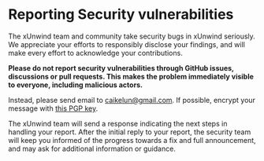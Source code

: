 # Reporting Security vulnerabilities

The xUnwind team and community take security bugs in xUnwind seriously. We appreciate your efforts to responsibly disclose your findings, and will make every effort to acknowledge your contributions.

**Please do not report security vulnerabilities through GitHub issues, discussions or pull requests. This makes the problem immediately visible to everyone, including malicious actors.**

Instead, please send email to <caikelun@gmail.com>. If possible, encrypt your message with [this PGP key](https://raw.githubusercontent.com/caikelun/caikelun.github.io/master/site/pgp-public-key.txt).

The xUnwind team will send a response indicating the next steps in handling your report. After the initial reply to your report, the security team will keep you informed of the progress towards a fix and full announcement, and may ask for additional information or guidance.
